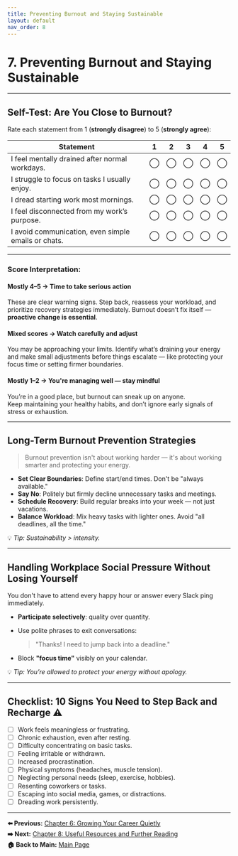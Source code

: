 ```yaml
---
title: Preventing Burnout and Staying Sustainable
layout: default
nav_order: 8
---
```


# 7. Preventing Burnout and Staying Sustainable

---

## Self-Test: Are You Close to Burnout?

Rate each statement from 1 (**strongly disagree**) to 5 (**strongly agree**):

| Statement                                                                | 1 | 2 | 3 | 4 | 5 |
|--------------------------------------------------------------------------|:-:|:-:|:-:|:-:|:-:|
| I feel mentally drained after normal workdays.                          | ◯ | ◯ | ◯ | ◯ | ◯ |
| I struggle to focus on tasks I usually enjoy.                           | ◯ | ◯ | ◯ | ◯ | ◯ |
| I dread starting work most mornings.                                    | ◯ | ◯ | ◯ | ◯ | ◯ |
| I feel disconnected from my work’s purpose.                             | ◯ | ◯ | ◯ | ◯ | ◯ |
| I avoid communication, even simple emails or chats.                     | ◯ | ◯ | ◯ | ◯ | ◯ |

---

### Score Interpretation:

#### Mostly 4–5 → **Time to take serious action**  
These are clear warning signs. Step back, reassess your workload, and prioritize recovery strategies immediately.
Burnout doesn’t fix itself — **proactive change is essential**.

#### Mixed scores → **Watch carefully and adjust**  
You may be approaching your limits. Identify what’s draining your energy and make small adjustments before things escalate — like protecting your focus time or setting firmer boundaries.

#### Mostly 1–2 → **You're managing well — stay mindful**  
You’re in a good place, but burnout can sneak up on anyone.  
Keep maintaining your healthy habits, and don’t ignore early signals of stress or exhaustion.

---

## Long-Term Burnout Prevention Strategies

> Burnout prevention isn't about working harder — it's about working smarter and protecting your energy.

- **Set Clear Boundaries**: Define start/end times. Don't be "always available."  
- **Say No**: Politely but firmly decline unnecessary tasks and meetings.  
- **Schedule Recovery**: Build regular breaks into your week — not just vacations.  
- **Balance Workload**: Mix heavy tasks with lighter ones. Avoid "all deadlines, all the time."  

💡 *Tip: Sustainability > intensity.*

---

## Handling Workplace Social Pressure Without Losing Yourself

You don't have to attend every happy hour or answer every Slack ping immediately.

- **Participate selectively**: quality over quantity.  
- Use polite phrases to exit conversations:  
  
  > "Thanks! I need to jump back into a deadline."  
- Block **"focus time"** visibly on your calendar.  

💡 *Tip: You’re allowed to protect your energy without apology.*

---

## Checklist: 10 Signs You Need to Step Back and Recharge ⚠️

- [ ] Work feels meaningless or frustrating.  
- [ ] Chronic exhaustion, even after resting.  
- [ ] Difficulty concentrating on basic tasks.  
- [ ] Feeling irritable or withdrawn.  
- [ ] Increased procrastination.  
- [ ] Physical symptoms (headaches, muscle tension).  
- [ ] Neglecting personal needs (sleep, exercise, hobbies).  
- [ ] Resenting coworkers or tasks.  
- [ ] Escaping into social media, games, or distractions.  
- [ ] Dreading work persistently.
---

**⬅️ Previous:** [Chapter 6: Growing Your Career Quietly](chapter-6-career-growth.md)  
**➡️ Next:** [Chapter 8: Useful Resources and Further Reading](chapter-8-resources.md)  
**🏠 Back to Main:** [Main Page](index.md)

